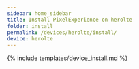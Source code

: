 ```yaml
---
sidebar: home_sidebar
title: Install PixelExperience on herolte
folder: install
permalink: /devices/herolte/install/
device: herolte
---
```

{% include templates/device_install.md %}
